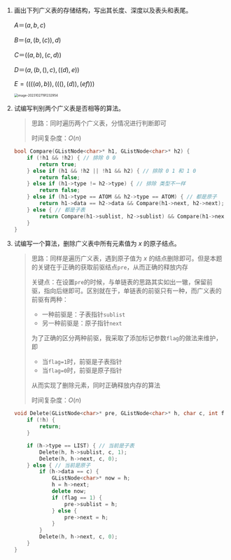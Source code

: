 1. 画出下列广义表的存储结构，写出其长度、深度以及表头和表尾。

    $A＝(a, b, c)$

    $B＝(a, (b, (c)), d)$

    $C＝((a, b), (c, d))$

    $D＝(a, (b, ( ), c), ((d), e))$

    $E=( (((a), b)), ((( ),(d)), (e f)))$

    <img src="https://s2.loli.net/2023/11/22/LTIWqulPRGpmdVK.png" alt="image-20231027191232954" style="zoom: 50%;" />

    

2. 试编写判别两个广义表是否相等的算法。

    > 思路：同时遍历两个广义表，分情况进行判断即可
    >
    > 时间复杂度：$O(n)$

    ```c++
    bool Compare(GListNode<char>* h1, GListNode<char>* h2) {
        if (!h1 && !h2) { // 排除 0 0
            return true;
        } else if (h1 && !h2 || !h1 && h2) { // 排除 0 1 和 1 0
            return false;
        } else if (h1->type != h2->type) { // 排除 类型不一样
            return false;
        } else if (h1->type == ATOM && h2->type == ATOM) { // 都是原子
            return h1->data == h2->data && Compare(h1->next, h2->next);
        } else { // 都是子表
            return Compare(h1->sublist, h2->sublist) && Compare(h1->next, h2->next);
        }
    }
    ```

3. 试编写一个算法，删除广义表中所有元素值为 $x$ 的原子结点。

    > 思路：同样是遍历广义表，遇到原子值为 $x$ 的结点删除即可。但是本题的关键在于正确的获取前驱结点`pre`，从而正确的释放内存
    >
    > 关键点：在设置`pre`的时候，与单链表的思路其实如出一辙，保留前驱，指向后继即可。区别就在于，单链表的前驱只有一种，而广义表的前驱有两种：
    >
    > - 一种前驱是：子表指针`sublist`
    > - 另一种前驱是：原子指针`next`
    >
    > 为了正确的区分两种前驱，我采取了添加标记参数`flag`的做法来维护，即
    >
    > - 当`flag=1`时，前驱是子表指针
    > - 当`flag=0`时，前驱是原子指针
    >
    > 从而实现了删除元素，同时正确释放内存的算法
    >
    > 时间复杂度：$O(n)$

    ```c++
    void Delete(GListNode<char>* pre, GListNode<char>* h, char c, int flag) {
        if (!h) {
            return;
        }
    
        if (h->type == LIST) { // 当前是子表
            Delete(h, h->sublist, c, 1);
            Delete(h, h->next, c, 0);
        } else { // 当前是原子
            if (h->data == c) {
                GListNode<char>* now = h;
                h = h->next;
                delete now;
                if (flag == 1) {
                    pre->sublist = h;
                } else {
                    pre->next = h;
                }
            }
            Delete(h, h->next, c, 0);
        }
    }
    ```
